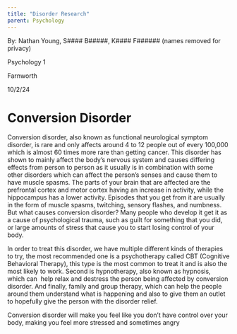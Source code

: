 ```yaml
---
title: "Disorder Research"
parent: Psychology
---
```

By: Nathan Young, S#### B#####, K#### F###### (names removed for privacy)

Psychology 1

Farnworth

10/2/24

# Conversion Disorder

Conversion disorder, also known as functional neurological symptom disorder, is rare and only affects around 4 to 12 people out of every 100,000 which is almost 60 times more rare than getting cancer. This disorder has shown to mainly affect the body’s nervous system and causes differing effects from person to person as it usually is in combination with some other disorders which can affect the person’s senses and cause them to have muscle spasms. The parts of your brain that are affected are the prefrontal cortex and motor cortex having an increase in activity, while the hippocampus has a lower activity. Episodes that you get from it are usually in the form of muscle spasms, twitching, sensory flashes, and numbness. But what causes conversion disorder? Many people who develop it get it as a cause of psychological trauma, such as guilt for something that you did, or large amounts of stress that cause you to start losing control of your body.

In order to treat this disorder, we have multiple different kinds of therapies to try, the most recommended one is a psychotherapy called CBT (Cognitive Behavioral Therapy), this type is the most common to treat it and is also the most likely to work. Second is hypnotherapy, also known as hypnosis, which can  help relax and destress the person being affected by conversion disorder. And finally, family and group therapy, which can help the people around them understand what is happening and also to give them an outlet to hopefully give the person with the disorder relief.

Conversion disorder will make you feel like you don’t have control over your body, making you feel more stressed and sometimes angry
